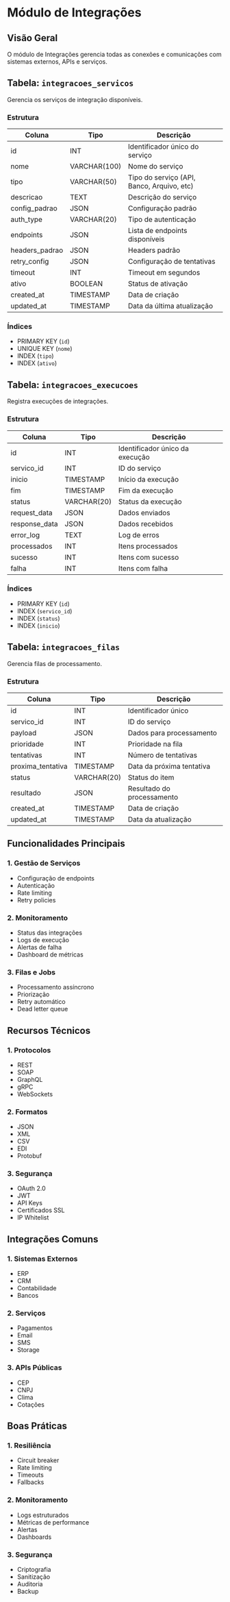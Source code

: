 # Módulo de Integrações

## Visão Geral
O módulo de Integrações gerencia todas as conexões e comunicações com sistemas externos, APIs e serviços.

## Tabela: `integracoes_servicos`

Gerencia os serviços de integração disponíveis.

### Estrutura

| Coluna | Tipo | Descrição |
|--------|------|-----------|
| id | INT | Identificador único do serviço |
| nome | VARCHAR(100) | Nome do serviço |
| tipo | VARCHAR(50) | Tipo do serviço (API, Banco, Arquivo, etc) |
| descricao | TEXT | Descrição do serviço |
| config_padrao | JSON | Configuração padrão |
| auth_type | VARCHAR(20) | Tipo de autenticação |
| endpoints | JSON | Lista de endpoints disponíveis |
| headers_padrao | JSON | Headers padrão |
| retry_config | JSON | Configuração de tentativas |
| timeout | INT | Timeout em segundos |
| ativo | BOOLEAN | Status de ativação |
| created_at | TIMESTAMP | Data de criação |
| updated_at | TIMESTAMP | Data da última atualização |

### Índices
- PRIMARY KEY (`id`)
- UNIQUE KEY (`nome`)
- INDEX (`tipo`)
- INDEX (`ativo`)

## Tabela: `integracoes_execucoes`

Registra execuções de integrações.

### Estrutura

| Coluna | Tipo | Descrição |
|--------|------|-----------|
| id | INT | Identificador único da execução |
| servico_id | INT | ID do serviço |
| inicio | TIMESTAMP | Início da execução |
| fim | TIMESTAMP | Fim da execução |
| status | VARCHAR(20) | Status da execução |
| request_data | JSON | Dados enviados |
| response_data | JSON | Dados recebidos |
| error_log | TEXT | Log de erros |
| processados | INT | Itens processados |
| sucesso | INT | Itens com sucesso |
| falha | INT | Itens com falha |

### Índices
- PRIMARY KEY (`id`)
- INDEX (`servico_id`)
- INDEX (`status`)
- INDEX (`inicio`)

## Tabela: `integracoes_filas`

Gerencia filas de processamento.

### Estrutura

| Coluna | Tipo | Descrição |
|--------|------|-----------|
| id | INT | Identificador único |
| servico_id | INT | ID do serviço |
| payload | JSON | Dados para processamento |
| prioridade | INT | Prioridade na fila |
| tentativas | INT | Número de tentativas |
| proxima_tentativa | TIMESTAMP | Data da próxima tentativa |
| status | VARCHAR(20) | Status do item |
| resultado | JSON | Resultado do processamento |
| created_at | TIMESTAMP | Data de criação |
| updated_at | TIMESTAMP | Data da atualização |

## Funcionalidades Principais

### 1. Gestão de Serviços
- Configuração de endpoints
- Autenticação
- Rate limiting
- Retry policies

### 2. Monitoramento
- Status das integrações
- Logs de execução
- Alertas de falha
- Dashboard de métricas

### 3. Filas e Jobs
- Processamento assíncrono
- Priorização
- Retry automático
- Dead letter queue

## Recursos Técnicos

### 1. Protocolos
- REST
- SOAP
- GraphQL
- gRPC
- WebSockets

### 2. Formatos
- JSON
- XML
- CSV
- EDI
- Protobuf

### 3. Segurança
- OAuth 2.0
- JWT
- API Keys
- Certificados SSL
- IP Whitelist

## Integrações Comuns

### 1. Sistemas Externos
- ERP
- CRM
- Contabilidade
- Bancos

### 2. Serviços
- Pagamentos
- Email
- SMS
- Storage

### 3. APIs Públicas
- CEP
- CNPJ
- Clima
- Cotações

## Boas Práticas

### 1. Resiliência
- Circuit breaker
- Rate limiting
- Timeouts
- Fallbacks

### 2. Monitoramento
- Logs estruturados
- Métricas de performance
- Alertas
- Dashboards

### 3. Segurança
- Criptografia
- Sanitização
- Auditoria
- Backup
